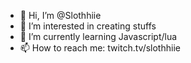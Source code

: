 - 👋 Hi, I’m @Slothhiie
- 👀 I’m interested in creating stuffs
- 🌱 I’m currently learning Javascript/lua
- 📫 How to reach me: twitch.tv/slothhiie

<!---
Slothhiie/Slothhiie is a ✨ special ✨ repository because its `README.md` (this file) appears on your GitHub profile.
You can click the Preview link to take a look at your changes.
--->
